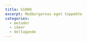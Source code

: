 ```yaml
---
title: G1000
excerpt: Medborgarnas eget toppmöte
categories:
  - metoder
  - ideer
  - deltagande
---
```


